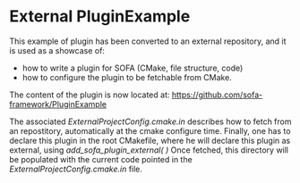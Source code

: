 # External PluginExample

This example of plugin has been converted to an external repository, and it is used as a showcase of:
 - how to write a plugin for SOFA (CMake, file structure, code)
 - how to configure the plugin to be fetchable from CMake.

The content of the plugin is now located at: https://github.com/sofa-framework/PluginExample 

The associated *ExternalProjectConfig.cmake.in* describes how to fetch from an repostitory, automatically at the cmake configure time.
Finally, one has to declare this plugin in the root CMakefile, where he will declare this plugin as external, using *add_sofa_plugin_external(<dirname> <projectname>)*
Once fetched, this directory will be populated with the current code pointed in the *ExternalProjectConfig.cmake.in* file.
